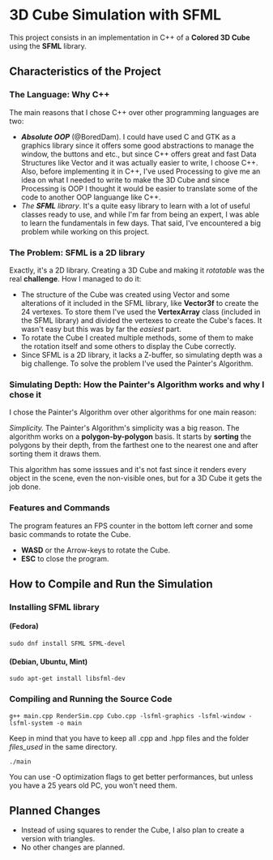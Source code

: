 # 3D Cube Simulation with SFML

This project consists in an implementation in C++ of a **Colored 3D Cube** using the **SFML** library.

## Characteristics of the Project
### The Language: Why C++
The main reasons that I chose C++ over other programming languages are two:

 - ***Absolute OOP*** (@BoredDam). I could have used C and GTK as a graphics library since it offers some good abstractions to manage the window, the buttons and etc., but since C++ offers great and fast Data Structures like Vector and it was actually easier to write, I choose C++. Also, before implementing it in C++, I've used Processing to give me an idea on what I needed to write to make the 3D Cube and since Processing is OOP I thought it would be easier to translate some of the code to another OOP languange like C++.
 - *The **SFML** library*. It's a quite easy library to learn with a lot of useful classes ready to use, and while I'm far from being an expert, I was able to learn the fundamentals in few days. That said, I've encountered a big problem while working on this project.

### The Problem: SFML is a 2D library
Exactly, it's a 2D library. Creating a 3D Cube and making it *rotatable* was the real **challenge**. How I managed to do it:

 - The structure of the Cube was created using Vector and some alterations of it included in the SFML library, like **Vector3f** to create the 24 vertexes. To store them I've used the **VertexArray** class
 (included in the SFML library) and divided the vertexes to create the Cube's faces. It wasn't easy but this was by far the *easiest* part.
 - To rotate the Cube I created multiple methods, some of them to make the rotation itself and some others to display the Cube correctly.
 - Since SFML is a 2D library, it lacks a Z-buffer, so simulating depth was a big challenge. To solve the problem I've used the Painter's Algorithm.

### Simulating Depth: How the Painter's Algorithm works and why I chose it
I chose the Painter's Algorithm over other algorithms for one main reason:

*Simplicity.* The Painter's Algorithm's simplicity was a big reason. The algorithm works on a **polygon-by-polygon** basis. 
It starts by **sorting** the polygons by their depth, from the farthest one to the nearest one and after sorting them it draws them. 

This algorithm has some isssues and it's not fast since it renders every object in the scene, even the non-visible ones, but for a 3D Cube it gets the job done.

### Features and Commands
The program features an FPS counter in the bottom left corner and some basic commands to rotate the Cube.
- **WASD** or the Arrow-keys to rotate the Cube.
- **ESC** to close the program. 

## How to Compile and Run the Simulation
### Installing SFML library 

#### (Fedora)

```
sudo dnf install SFML SFML-devel
```
#### (Debian, Ubuntu, Mint)

```
sudo apt-get install libsfml-dev
```

### Compiling and Running the Source Code 

```
g++ main.cpp RenderSim.cpp Cubo.cpp -lsfml-graphics -lsfml-window -lsfml-system -o main
```
Keep in mind that you have to keep all .cpp and .hpp files and the folder *files_used* in the same directory.
```
./main
```
You can use -O optimization flags to get better performances, but unless you have a 25 years old PC, you won't need them.

## Planned Changes 
- Instead of using squares to render the Cube, I also plan to create a version with triangles.
- No other changes are planned.
